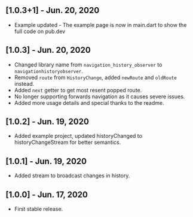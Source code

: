 ## [1.0.3+1] - Jun. 20, 2020

* Example updated - The example page is now in main.dart to show the full code on pub.dev

## [1.0.3] - Jun. 20, 2020

* Changed library name from `navigation_history_observer` to `navigationhistoryobserver`.
* Removed `route` from `HistoryChange`, added `newRoute` and `oldRoute` instead.
* Added `next` getter to get most resent popped route.
* No longer supporting forwards navigation as it causes severe issues.
* Added more usage details and special thanks to the readme.

## [1.0.2] - Jun. 19, 2020

* Added example project, updated historyChanged to historyChangeStream for better semantics.

## [1.0.1] - Jun. 19, 2020

* Added stream to broadcast changes in history.

## [1.0.0] - Jun. 17, 2020

* First stable release.
